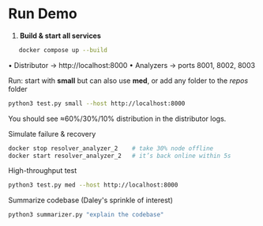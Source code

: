 # Run Demo

1. **Build & start all services**
   
```bash
   docker compose up --build
```

• Distributor → http://localhost:8000
• Analyzers → ports 8001, 8002, 8003

Run: start with **small** but can also use **med**, or add any folder to the *repos* folder

```bash
python3 test.py small --host http://localhost:8000
```
You should see ≈60%/30%/10% distribution in the distributor logs.

Simulate failure & recovery
```bash
docker stop resolver_analyzer_2    # take 30% node offline
docker start resolver_analyzer_2   # it’s back online within 5s
```

High-throughput test

```bash
python3 test.py med --host http://localhost:8000
```

Summarize codebase (Daley's sprinkle of interest)
```bash
python3 summarizer.py "explain the codebase"
```
